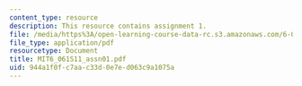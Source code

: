 ```yaml
---
content_type: resource
description: This resource contains assignment 1.
file: /media/https%3A/open-learning-course-data-rc.s3.amazonaws.com/6-061-introduction-to-electric-power-systems-spring-2011/944a1f0fc7aac33d0e7ed063c9a1075a_MIT6_061S11_assn01.pdf
file_type: application/pdf
resourcetype: Document
title: MIT6_061S11_assn01.pdf
uid: 944a1f0f-c7aa-c33d-0e7e-d063c9a1075a
---
```

